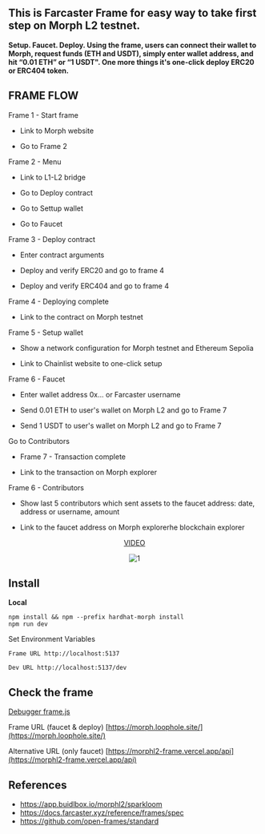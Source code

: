 
## This is Farcaster Frame for easy way to take first step on Morph L2 testnet.

**Setup. Faucet. Deploy. Using the frame, users can connect their wallet to Morph, request funds (ETH and USDT), simply enter wallet address, and hit “0.01 ETH” or “1 USDT".  One more things it's one-click deploy ERC20 or ERC404 token.**


## FRAME FLOW

Frame 1 - Start frame

- Link to Morph website

- Go to Frame 2

Frame 2 - Menu

- Link to L1-L2 bridge

- Go to Deploy contract

- Go to Settup wallet

- Go to Faucet

Frame 3 - Deploy contract

- Enter contract arguments

- Deploy and verify ERC20 and go to frame 4

- Deploy and verify ERC404 and go to frame 4

Frame 4 - Deploying complete

- Link to the contract on Morph testnet

Frame 5 - Setup wallet

- Show a network configuration for Morph testnet and Ethereum Sepolia

- Link to Chainlist website to one-click setup

Frame 6 - Faucet

- Enter wallet address 0x... or Farcaster username

- Send 0.01 ETH to user's wallet on Morph L2 and go to Frame 7

- Send 1 USDT to user's wallet on Morph L2 and go to Frame 7

Go to Contributors

- Frame 7 - Transaction complete

- Link to the transaction on Morph explorer

Frame 6 - Contributors

- Show last 5 contributors which sent assets to the faucet address: date, address or username, amount

- Link to the faucet address on Morph explorerhe blockchain explorer

    
<center>
  
[VIDEO](https://youtu.be/HLVweKWrHJc)
  
![1](https://i.postimg.cc/bJhrqZVw/banner.png)

</center>


## Install

**Local**
```
npm install && npm --prefix hardhat-morph install
npm run dev
```

Set Environment Variables

`Frame URL http://localhost:5137`

`Dev URL http://localhost:5137/dev`


## Check the frame

[Debugger frame.js](https://debugger.framesjs.org/?url=https://morph.loophole.site/)

Frame URL (faucet & deploy) [https://morph.loophole.site/](https://morph.loophole.site/)

Alternative URL (only faucet) [https://morphl2-frame.vercel.app/api](https://morphl2-frame.vercel.app/api)




## References
- https://app.buidlbox.io/morphl2/sparkloom
-   https://docs.farcaster.xyz/reference/frames/spec
-   https://github.com/open-frames/standard

